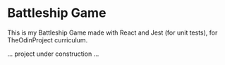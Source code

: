 # Battleship Game

This is my Battleship Game made with React and Jest (for unit tests), for TheOdinProject curriculum.

... project under construction ...